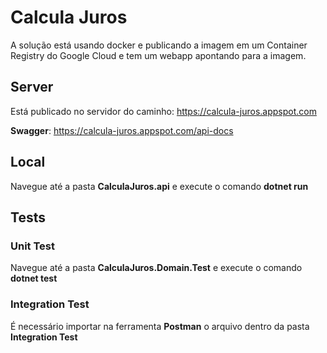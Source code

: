 # Calcula Juros
A solução está usando docker e publicando a imagem em um Container Registry do Google Cloud e tem um webapp apontando para a imagem.

## Server

Está publicado no servidor do caminho: https://calcula-juros.appspot.com

**Swagger**: https://calcula-juros.appspot.com/api-docs

## Local

Navegue até a pasta **CalculaJuros.api** e execute o comando **dotnet run**

## Tests

### Unit Test

Navegue até a pasta **CalculaJuros.Domain.Test** e execute o comando **dotnet test**

### Integration Test

É necessário importar na ferramenta **Postman** o arquivo dentro da pasta **Integration Test**